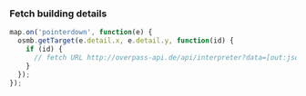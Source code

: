 ### Fetch building details

~~~ javascript
map.on('pointerdown', function(e) {
  osmb.getTarget(e.detail.x, e.detail.y, function(id) {
    if (id) {
      // fetch URL http://overpass-api.de/api/interpreter?data=[out:json];(relation(id);way(r);node(w);way(id);way(23853131);node(w));out;
    }
  });
});
~~~
